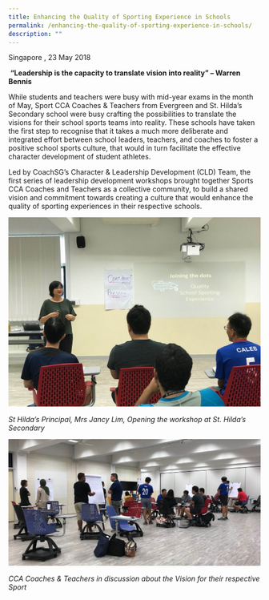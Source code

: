 ```yaml
---
title: Enhancing the Quality of Sporting Experience in Schools
permalink: /enhancing-the-quality-of-sporting-experience-in-schools/
description: ""
---
```

Singapore , 23 May 2018

 **“Leadership is the capacity to translate vision into reality” – Warren Bennis**

While students and teachers were busy with mid-year exams in the month of May, Sport CCA Coaches & Teachers from Evergreen and St. Hilda’s Secondary school were busy crafting the possibilities to translate the visions for their school sports teams into reality. These schools have taken the first step to recognise that it takes a much more deliberate and integrated effort between school leaders, teachers, and coaches to foster a positive school sports culture, that would in turn facilitate the effective character development of student athletes.

Led by CoachSG’s Character & Leadership Development (CLD) Team, the first series of leadership development workshops brought together Sports CCA Coaches and Teachers as a collective community, to build a shared vision and commitment towards creating a culture that would enhance the quality of sporting experiences in their respective schools.

![St Hilda’s Principal, Mrs Jancy Lim, Opening the workshop at St. Hilda’s Secondary](/images/Sport%20Leadership%20Latest/Enhancing%20the%20Quality/AWRQ8829.jpeg)

*St Hilda’s Principal, Mrs Jancy Lim, Opening the workshop at St. Hilda’s Secondary*

![CCA Coaches & Teachers in discussion about the Vision for their respective Sport](/images/Sport%20Leadership%20Latest/Enhancing%20the%20Quality/PFUZ1758.jpeg)

*CCA Coaches & Teachers in discussion about the Vision for their respective Sport*